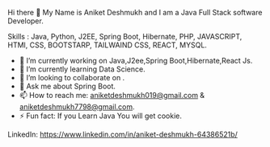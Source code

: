 Hi there 👋
    My Name is Aniket Deshmukh and I am a Java Full Stack software Developer.

Skills : Java, Python, J2EE, Spring Boot, Hibernate, PHP, JAVASCRIPT, HTMl, CSS, BOOTSTARP, TAILWAIND CSS, REACT, MYSQL.


- 🔭 I’m currently working on Java,J2ee,Spring Boot,Hibernate,React Js.
- 🌱 I’m currently learning Data Science.
- 👯 I’m looking to collaborate on .
- 💬 Ask me about Spring Boot.
- 📫 How to reach me: aniketdeshmukh019@gmail.com & aniketdeshmukh7798@gmail.com.
- ⚡ Fun fact: If you Learn Java You will get cookie.

LinkedIn: https://www.linkedin.com/in/aniket-deshmukh-64386521b/
